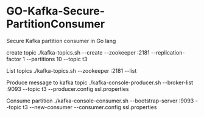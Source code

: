 # GO-Kafka-Secure-PartitionConsumer
Secure Kafka partition consumer in Go lang

create topic 
./kafka-topics.sh --create --zookeeper <ip>:2181 --replication-factor 1 --partitions 10 --topic t3

List topics
./kafka-topics.sh --zookeeper <ip>:2181 --list

Produce message to kafka topic
./kafka-console-producer.sh --broker-list <ip>:9093 --topic t3 --producer.config ssl.properties

Consume partition 
./kafka-console-consumer.sh --bootstrap-server <ip>:9093 --topic t3 --new-consumer --consumer.config ssl.properties

